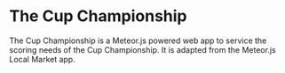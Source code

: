 The Cup Championship
============

The Cup Championship is a Meteor.js powered web app to service the scoring needs of the Cup Championship. It is adapted from the Meteor.js Local Market app. 
  
